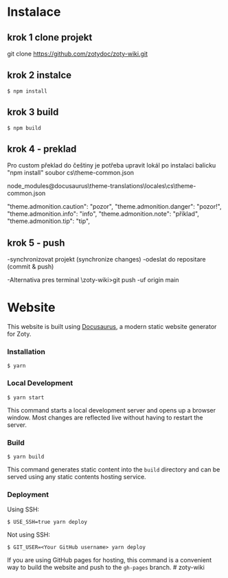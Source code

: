 
# Instalace
## krok 1 clone projekt
 git clone https://github.com/zotydoc/zoty-wiki.git

## krok 2  instalce
```
$ npm install
```

## krok 3 build
```
$ npm build
```
## krok 4 - preklad
Pro custom překlad do češtiny je potřeba upravit lokál po instalaci balicku  "npm install" soubor cs\theme-common.json
<!--- vlastní lokalizace-->
node_modules\@docusaurus\theme-translations\locales\cs\theme-common.json

  "theme.admonition.caution": "pozor",
  "theme.admonition.danger": "pozor!",
  "theme.admonition.info": "info",
  "theme.admonition.note": "příklad",
  "theme.admonition.tip": "tip",
## krok 5 - push
-synchronizovat projekt (synchronize changes)
-odeslat do repositare (commit & push)

-Alternativa pres terminal
\zoty-wiki>git push -uf origin main




# Website

This website is built using [Docusaurus](https://docusaurus.io/), a modern static website generator for Zoty.

### Installation

```
$ yarn
```

### Local Development

```
$ yarn start
```

This command starts a local development server and opens up a browser window. Most changes are reflected live without having to restart the server.

### Build

```
$ yarn build
```

This command generates static content into the `build` directory and can be served using any static contents hosting service.

### Deployment

Using SSH:

```
$ USE_SSH=true yarn deploy
```

Not using SSH:

```
$ GIT_USER=<Your GitHub username> yarn deploy
```

If you are using GitHub pages for hosting, this command is a convenient way to build the website and push to the `gh-pages` branch.
#   z o t y - w i k i 
 
 